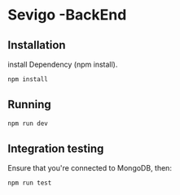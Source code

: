 # Sevigo -BackEnd


## Installation

install Dependency (npm install).

```bash
npm install
```

## Running
```bash
npm run dev
```

## Integration testing
Ensure that you're connected to MongoDB, then:
```bash
npm run test
```